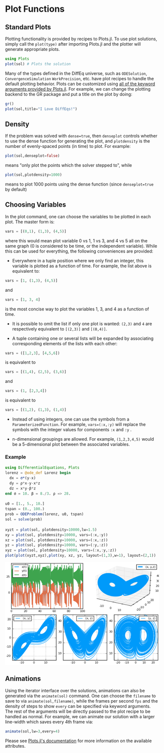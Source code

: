 # Plot Functions

## Standard Plots

Plotting functionality is provided by recipes to Plots.jl. To
use plot solutions, simply call the `plot(type)` after importing Plots.jl
and the plotter will generate appropriate plots.

```julia
using Plots
plot(sol) # Plots the solution
```

Many of the types defined in the DiffEq universe, such as
`ODESolution`, `ConvergenceSimulation` `WorkPrecision`, etc. have plot recipes
to handle the default plotting behavior. Plots can be customized using
[all of the keyword arguments provided by Plots.jl](https://juliaplots.github.io/supported/).
For example, we can change the plotting backend to the GR package and put a title
on the plot by doing:

```julia
gr()
plot(sol,title="I Love DiffEqs!")
```

## Density

If the problem was solved with `dense=true`, then `denseplot` controls whether
to use the dense function for generating the plot, and `plotdensity` is the number
of evenly-spaced points (in time) to plot. For example:

```julia
plot(sol,denseplot=false)
```

means "only plot the points which the solver stepped to", while

```julia
plot(sol,plotdensity=1000)
```

means to plot 1000 points using the dense function (since `denseplot=true` by
default)

## Choosing Variables

In the plot command, one can choose the variables to be plotted in each plot. The
master form is:

```julia
vars = [(0,1), (1,3), (4,5)]
```

where this would mean plot variable 0 vs 1, 1 vs 3, and 4 vs 5 all on the same graph
(0 is considered to be time, or the independent variable). While this can be used
for everything, the following conveniences are provided:

* Everywhere in a tuple position where we only find an integer, this
  variable is plotted as a function of time.  For example, the list above
  is equivalent to:

```julia
vars = [1, (1,3), (4,5)]
```

and

```julia
vars = [1, 3, 4]
```

is the most concise way to plot the variables 1, 3, and 4 as a function
of time.

* It is possible to omit the list if only one plot is wanted: `(2,3)`
  and `4` are respectively equivalent to `[(2,3)]` and `[(0,4)]`.

* A tuple containing one or several lists will be expanded by
  associating corresponding elements of the lists with each other:

```julia
vars = ([1,2,3], [4,5,6])
```

is equivalent to

```julia
vars = [(1,4), (2,5), (3,6)]
```

and

```julia
vars = (1, [2,3,4])
```

is equivalent to

```julia
vars = [(1,2), (1,3), (1,4)]
```

* Instead of using integers, one can use the symbols from a `ParameterizedFunction`.
  For example, `vars=(:x,:y)` will replace the symbols with the integer values for
  components `:x` and `:y` .

* n-dimensional groupings are allowed. For example, `(1,2,3,4,5)` would be a
  5-dimensional plot between the associated variables.

### Example

```julia
using DifferentialEquations, Plots
lorenz = @ode_def Lorenz begin
  dx = σ*(y-x)
  dy = ρ*x-y-x*z
  dz = x*y-β*z
end σ = 10. β = 8./3. ρ => 28.

u0 = [1., 5., 10.]
tspan = (0., 100.)
prob = ODEProblem(lorenz, u0, tspan)
sol = solve(prob)

xyzt = plot(sol, plotdensity=10000,lw=1.5)
xy = plot(sol, plotdensity=10000, vars=(:x,:y))
xz = plot(sol, plotdensity=10000, vars=(:x,:z))
yz = plot(sol, plotdensity=10000, vars=(:y,:z))
xyz = plot(sol, plotdensity=10000, vars=(:x,:y,:z))
plot(plot(xyzt,xyz),plot(xy, xz, yz, layout=(1,3),w=1), layout=(2,1))
```

![lorenz_plot](../assets/vars_plotting_example.png)

## Animations

Using the iterator interface over the solutions, animations can also be generated
via the `animate(sol)` command. One can choose the `filename` to save to via
`animate(sol,filename)`, while the frames per second `fps` and the density of steps
to show `every` can be specified via keyword arguments.
The rest of the arguments will be directly passed to the plot recipe to be handled
as normal. For example, we can animate our solution with a larger line-width which
saves every 4th frame via:

```julia
animate(sol,lw=3,every=4)
```

Please see [Plots.jl's documentation](https://juliaplots.github.io/) for more information
on the available attributes.
